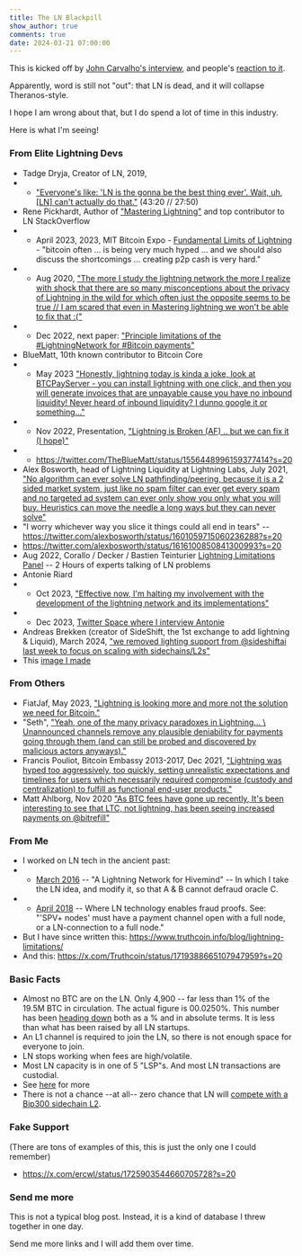 ```yaml
---
title: The LN Blackpill
show_author: true
comments: true
date: 2024-03-21 07:00:00
---
```




This is kicked off by [John Carvalho's interview](https://x.com/ercwl/status/1770470138237653138?s=20), and people's [reaction to it](https://x.com/theonevortex/status/1770811861534933406?s=20).

Apparently, word is still not "out": that LN is dead, and it will collapse Theranos-style.

I hope I am wrong about that, but I do spend a lot of time in this industry.

Here is what I'm seeing!



### From Elite Lightning Devs

* Tadge Dryja, Creator of LN, 2019,
* * ["Everyone's like: 'LN is the gonna be the best thing ever'. Wait, uh, [LN] can't actually do that."](https://www.youtube.com/watch?v=LnG5H62I7Ko) (43:20 // 27:50)
* Rene Pickhardt, Author of ["Mastering Lightning"](https://www.amazon.com/Mastering-Lightning-Network-Blockchain-Protocol/dp/1492054860) and top contributor to LN StackOverflow
* * April 2023, 2023, MIT Bitcoin Expo - [Fundamental Limits of Lightning](https://www.youtube.com/watch?v=B2cEyoh4R3g) - "bitcoin often ... is being very much hyped ... and we should also discuss the shortcomings ... creating p2p cash is very hard."
* * Aug 2020, ["The more I study the lightning network the more I realize with shock that there are so many misconceptions about the privacy of Lightning in the wild for which often just the opposite seems to be true // I am scared that even in Mastering lightning we won't be able to fix that :("](https://twitter.com/renepickhardt/status/1298918019159207942?s=20)
* * Dec 2022, next paper: ["Principle limitations of the #LightningNetwork for #Bitcoin payments"](https://twitter.com/renepickhardt/status/1605189724293169153?s=20)
* BlueMatt, 10th known contributor to Bitcoin Core
* * May 2023 ["Honestly, lightning today is kinda a joke, look at BTCPayServer - you can install lightning with one click, and then you will generate invoices that are unpayable cause you have no inbound liquidity! Never heard of inbound liquidity? I dunno google it or something..."](https://twitter.com/TheBlueMatt/status/1654713334506168321)
* * Nov 2022, Presentation, ["Lightning is Broken (AF) .. but we can fix it (I hope)"](https://www.youtube.com/watch?v=s9KMRWkcwtE)
* * https://twitter.com/TheBlueMatt/status/1556448996159377414?s=20
* Alex Bosworth, head of Lightning Liquidity at Lightning Labs, July 2021, ["No algorithm can ever solve LN pathfinding/peering, because it is a 2 sided market system, just like no spam filter can ever get every spam and no targeted ad system can ever only show you only what you will buy. Heuristics can move the needle a long ways but they can never solve"]( https://twitter.com/alexbosworth/status/1420398649087971336?s=20)
* "I worry whichever way you slice it things could all end in tears" -- https://twitter.com/alexbosworth/status/1601059715060236288?s=20
* https://twitter.com/alexbosworth/status/1616100850841300993?s=20
* Aug 2022, Corallo / Decker / Bastien Teinturier [Lightning Limitations Panel](https://www.youtube.com/watch?v=BjFjK-f9ts0) -- 2 Hours of experts talking of LN problems
* Antonie Riard
* * Oct 2023, ["Effective now, I'm halting my involvement with the development of the lightning network and its implementations"](https://lists.linuxfoundation.org/pipermail/lightning-dev/2023-October/004154.html)
* * Dec 2023, [Twitter Space where I interview Antonie](https://twitter.com/i/spaces/1gqxvQzmVABJB)
* Andreas Brekken (creator of SideShift, the 1st exchange to add lightning & Liquid), March 2024, ["we removed lighting support from @sideshiftai last week to focus on scaling with sidechains/L2s"](https://twitter.com/abrkn/status/1770685548442628601)
* This [image I made](https://www.truthcoin.info/images/real-ln-tweets.png)

### From Others

* FiatJaf, May 2023, ["Lightning is looking more and more not the solution we need for Bitcoin."](https://twitter.com/fiatjaf/status/1655368938081984512?s=20)
* "Seth", ["Yeah, one of the many privacy paradoxes in Lightning... \\ Unannounced channels remove any plausible deniability for payments going through them (and can still be probed and discovered by malicious actors anyways)."](https://twitter.com/sethforprivacy/status/1532817167703588864?s=20)
* Francis Pouliot, Bitcoin Embassy 2013-2017, Dec 2021, ["Lightning was hyped too aggressively, too quickly, setting unrealistic expectations and timelines for users which necessarily required compromise (custody and centralization) to fulfill as functional end-user products."](https://twitter.com/francispouliot_/status/1473665832534294536?s=20)
* Matt Ahlborg, Nov 2020 ["As BTC fees have gone up recently, It's been interesting to see that LTC, not lightning, has been seeing increased payments on @bitrefill"](https://twitter.com/MattAhlborg/status/1330926883643469826)


### From Me

* I worked on LN tech in the ancient past:
* * [March 2016](https://bitcoinhivemind.com/blog/lightning-network/) -- "A Lightning Network for Hivemind" -- In which I take the LN idea, and modify it, so that A & B cannot defraud oracle C.
* * [April 2018](https://www.truthcoin.info/blog/fraud-proofs/) -- Where LN technology enables fraud proofs. See: "'SPV+ nodes' must have a payment channel open with a full node, or a LN-connection to a full node."
* But I have since written this: https://www.truthcoin.info/blog/lightning-limitations/
* And this: https://x.com/Truthcoin/status/1719388665107947959?s=20



### Basic Facts

* Almost no BTC are on the LN. Only 4,900 -- far less than 1% of the 19.5M BTC in circulation. The actual figure is 00.0250%. This number has been [heading down](https://bitcoinvisuals.com/ln-capacity) both as a % and in absolute terms. It is less than what has been raised by all LN startups.
* An L1 channel is required to join the LN, so there is not enough space for everyone to join.
* LN stops working when fees are high/volatile.
* Most LN capacity is in one of 5 "LSP"s. And most LN transactions are custodial.
* See [here](https://x.com/Truthcoin/status/1719388665107947959?s=20) for more
* There is not a chance --at all-- zero chance that LN will [compete with a Bip300 sidechain L2](https://www.truthcoin.info/blog/thunder/).


### Fake Support

(There are tons of examples of this, this is just the only one I could remember)

* https://x.com/ercwl/status/1725903544660705728?s=20


<!--

### Other

Michael Saylor said, to me in person:

* "why can't we just put zCash, on a layer3 on top of a lightning super-node"
* "everyone, every company, will have thousands of thousands of lightning channels" (in response to the "not everyone can have a LN channel" math)
* "it won't matter if the nodes are custodial or not"

-->


### Send me more

This is not a typical blog post. Instead, it is a kind of database I threw together in one day.

Send me more links and I will add them over time.
